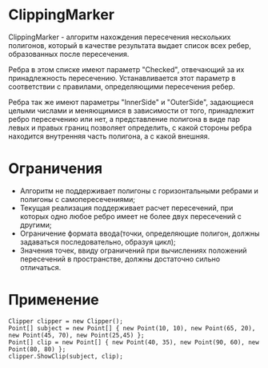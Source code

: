 # ClippingMarker
ClippingMarker - алгоритм нахождения пересечения нескольких полигонов, который в качестве результата выдает список всех ребер, образованных после пересечения.

Ребра в этом списке имеют параметр "Checked", отвечающий за их принадлежность пересечению. Устанавливается этот параметр в соответствии с правилами, определяющими пересечения ребер.

Ребра так же имеют параметры "InnerSide" и "OuterSide", задающиеся целыми числами и меняющимися в зависимости от того, принадлежит ребро пересечению или нет, а представление полигона в виде пар левых и правых границ позволяет определить, с какой стороны ребра находится внутренняя часть полигона, а с какой внешняя.

# Ограничения
   - Алгоритм не поддерживает полигоны с горизонтальными ребрами и полигоны с самопересечениями;
   - Текущая реализация поддерживает расчет пересечений, при которых одно любое ребро имеет не более двух пересечений с другими;
   - Ограничение формата ввода(точки, определяющие полигон, должны задаваться последовательно, образуя цикл);
   - Значения точек, ввиду ограничений при вычислениях положений пересечений в пространстве, должны достаточно сильно отличаться.

# Применение
   ```
  Clipper clipper = new Clipper();
  Point[] subject = new Point[] { new Point(10, 10), new Point(65, 20), new Point(45, 70), new Point(25,45) };
  Point[] clip = new Point[] { new Point(40, 35), new Point(90, 60), new Point(80, 80) };
  clipper.ShowClip(subject, clip);
  
  ```
